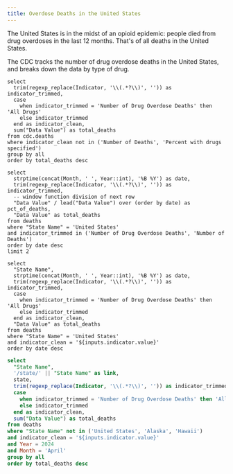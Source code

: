 ```yaml
---
title: Overdose Deaths in the United States
---
```


The United States is in the midst of an opioid epidemic: <Value data={deaths_most_recent} column="total_deaths" fmt=num0/> people died from drug overdoses in the last 12 months. That's <Value data={deaths_most_recent} column="pct_of_deaths" fmt=pct1/> of all deaths in the United States.



The CDC tracks the number of drug overdose deaths in the United States, and breaks down the data by type of drug.


```indicators
select 
  trim(regexp_replace(Indicator, '\\(.*?\\)', '')) as indicator_trimmed,
  case
    when indicator_trimmed = 'Number of Drug Overdose Deaths' then 'All Drugs'
    else indicator_trimmed
  end as indicator_clean,
  sum("Data Value") as total_deaths
from cdc.deaths
where indicator_clean not in ('Number of Deaths', 'Percent with drugs specified')
group by all
order by total_deaths desc
```

```deaths_most_recent
select
  strptime(concat(Month, ' ', Year::int), '%B %Y') as date,
  trim(regexp_replace(Indicator, '\\(.*?\\)', '')) as indicator_trimmed,
  -- window function division of next row
  "Data Value" / lead("Data Value") over (order by date) as pct_of_deaths,
  "Data Value" as total_deaths
from deaths
where "State Name" = 'United States'
and indicator_trimmed in ('Number of Drug Overdose Deaths', 'Number of Deaths')
order by date desc
limit 2
```



```deaths_monthly
select
  "State Name",
  strptime(concat(Month, ' ', Year::int), '%B %Y') as date,
  trim(regexp_replace(Indicator, '\\(.*?\\)', '')) as indicator_trimmed,
  case
    when indicator_trimmed = 'Number of Drug Overdose Deaths' then 'All Drugs'
    else indicator_trimmed
  end as indicator_clean,
  "Data Value" as total_deaths
from deaths
where "State Name" = 'United States'
and indicator_clean = '${inputs.indicator.value}'
order by date desc
```

```sql deaths_by_state
select
  "State Name",
  '/state/' || "State Name" as link,
  state,
  trim(regexp_replace(Indicator, '\\(.*?\\)', '')) as indicator_trimmed,
  case
    when indicator_trimmed = 'Number of Drug Overdose Deaths' then 'All Drugs'
    else indicator_trimmed
  end as indicator_clean,
  sum("Data Value") as total_deaths
from deaths
where "State Name" not in ('United States', 'Alaska', 'Hawaii')
and indicator_clean = '${inputs.indicator.value}'
and Year = 2024
and Month = 'April'
group by all
order by total_deaths desc
```


<Dropdown 
  data={indicators} 
  name=indicator 
  value=indicator_clean 
  title=Indicator 
  defaultValue="All Drugs"
  order="total_deaths desc"
/>

<Grid cols=2>
  <LineChart
    data={deaths_monthly}
    x=date
    y=total_deaths
    title="{inputs.indicator.value} Deaths in the United States"
    subtitle="12 Month Rolling Total"
  />
  <AreaMap
    data={deaths_by_state}
    geoJsonUrl='https://d2ad6b4ur7yvpq.cloudfront.net/naturalearth-3.3.0/ne_110m_admin_1_states_provinces.geojson'
    geoId=postal
    areaCol=State
    value=total_deaths
    link=link
    title="Drug Overdose Deaths by State"
    height=200
  />
</Grid>